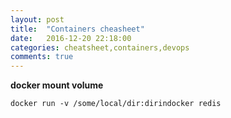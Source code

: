 ```yaml
---
layout: post
title:  "Containers cheasheet"
date:   2016-12-20 22:18:00
categories: cheatsheet,containers,devops
comments: true
---
```

**docker mount volume**

`docker run -v /some/local/dir:dirindocker redis`